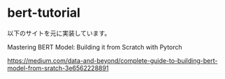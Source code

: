 # bert-tutorial

以下のサイトを元に実装しています。

Mastering BERT Model: Building it from Scratch with Pytorch

<https://medium.com/data-and-beyond/complete-guide-to-building-bert-model-from-sratch-3e6562228891>
